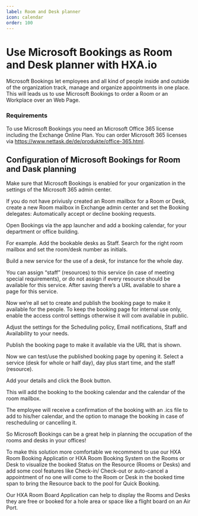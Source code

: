 ```yaml
---
label: Room and Desk planner
icon: calendar
order: 100
---
```

# Use Microsoft Bookings as Room and Desk planner with HXA.io

Microsoft Bookings let employees and all kind of people inside and outside of the organization track, manage and organize appointments in one place. This will leads us to use Microsoft Bookings to order a Room or an Workplace over an Web Page.

### Requirements

To use Microsoft Bookings you need an Microsoft Office 365 license including the Exchange Online Plan. You can order Microsoft 365 licenses via https://www.nettask.de/de/produkte/office-365.html.

## Configuration of Microsoft Bookings for Room and Dask planning

Make sure that Microsoft Bookings is enabled for your organization in the settings of the Microsoft 365 admin center.

If you do not have priviusly created an Room mailbox for a Room or Desk, create a new Room mailbox in Exchange admin center and set the Booking delegates: Automatically accept or decline booking requests.

Open Bookings via the app launcher and add a booking calendar, for your department or office building.

For example. Add the bookable desks as Staff. Search for the right room mailbox and set the room/desk number as initials.

Build a new service for the use of a desk, for instance for the whole day.

You can assign “staff” (resources) to this service (in case of meeting special requirements), or do not assign if every resource should be available for this service. After saving there’s a URL available to share a page for this service.

Now we’re all set to create and publish the booking page to make it available for the people. To keep the booking page for internal use only, enable the access control settings otherwise it will com available in public.

Adjust the settings for the Scheduling policy, Email notifications, Staff and Availability to your needs.

Publish the booking page to make it available via the URL that is shown.

Now we can test/use the published booking page by opening it.
Select a service (desk for whole or half day), day plus start time, and the staff (resource).

Add your details and click the Book button.

This will add the booking to the booking calendar and the calendar of the room mailbox.

The employee will receive a confirmation of the booking with an .ics file to add to his/her calendar, and the option to manage the booking in case of rescheduling or cancelling it.

So Microsoft Bookings can be a great help in planning the occupation of the rooms and desks in your offices!

To make this solution more comfortable we recommend to use our HXA Room Booking Applicatin or HXA Room Booking System on the Rooms or Desk to visualize the booked Status on the Resource (Rooms or Desks) and add some cool features like Check-in/ Check-out or auto-cancel a appointment of no one will come to the Room or Desk in the booked time span to bring the Resource back to the pool for Quick Booking.

Our HXA Room Board Application can help to display the Rooms and Desks they are free or booked for a hole area or space like a flight board on an Air Port.
